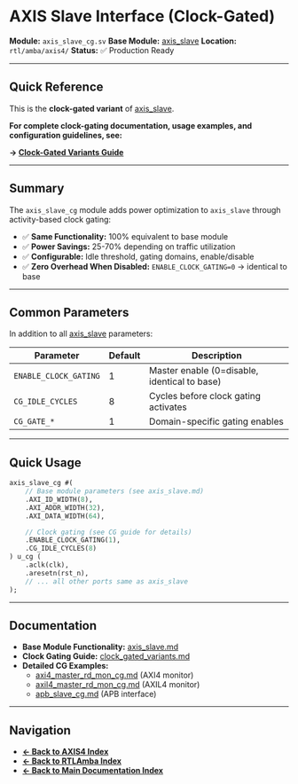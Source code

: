 # AXIS Slave Interface (Clock-Gated)

**Module:** `axis_slave_cg.sv`
**Base Module:** [axis_slave](./axis_slave.md)
**Location:** `rtl/amba/axis4/`
**Status:** ✅ Production Ready

---

## Quick Reference

This is the **clock-gated variant** of [axis_slave](./axis_slave.md).

**For complete clock-gating documentation, usage examples, and configuration guidelines, see:**

**→ [Clock-Gated Variants Guide](../shared/clock_gated_variants.md)**

---

## Summary

The `axis_slave_cg` module adds power optimization to `axis_slave` through activity-based clock gating:

- ✅ **Same Functionality:** 100% equivalent to base module
- ✅ **Power Savings:** 25-70% depending on traffic utilization
- ✅ **Configurable:** Idle threshold, gating domains, enable/disable
- ✅ **Zero Overhead When Disabled:** `ENABLE_CLOCK_GATING=0` → identical to base

---

## Common Parameters

In addition to all [axis_slave](./axis_slave.md) parameters:

| Parameter | Default | Description |
|-----------|---------|-------------|
| `ENABLE_CLOCK_GATING` | 1 | Master enable (0=disable, identical to base) |
| `CG_IDLE_CYCLES` | 8 | Cycles before clock gating activates |
| `CG_GATE_*` | 1 | Domain-specific gating enables |

---

## Quick Usage

```systemverilog
axis_slave_cg #(
    // Base module parameters (see axis_slave.md)
    .AXI_ID_WIDTH(8),
    .AXI_ADDR_WIDTH(32),
    .AXI_DATA_WIDTH(64),

    // Clock gating (see CG guide for details)
    .ENABLE_CLOCK_GATING(1),
    .CG_IDLE_CYCLES(8)
) u_cg (
    .aclk(clk),
    .aresetn(rst_n),
    // ... all other ports same as axis_slave
);
```

---

## Documentation

- **Base Module Functionality:** [axis_slave.md](./axis_slave.md)
- **Clock Gating Guide:** [clock_gated_variants.md](../shared/clock_gated_variants.md)
- **Detailed CG Examples:**
  - [axi4_master_rd_mon_cg.md](../axi4/axi4_master_rd_mon_cg.md) (AXI4 monitor)
  - [axil4_master_rd_mon_cg.md](../axil4/axil4_master_rd_mon_cg.md) (AXIL4 monitor)
  - [apb_slave_cg.md](../apb/apb_slave_cg.md) (APB interface)

---

## Navigation

- **[← Back to AXIS4 Index](./README.md)**
- **[← Back to RTLAmba Index](../index.md)**
- **[← Back to Main Documentation Index](../../index.md)**
